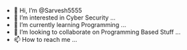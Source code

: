 - 👋 Hi, I’m @Sarvesh5555
- 👀 I’m interested in Cyber Security ...
- 🌱 I’m currently learning Programming ...
- 💞️ I’m looking to collaborate on Programming Based Stuff ...
- 📫 How to reach me ...

<!---
Sarvesh5555/Sarvesh5555 is a ✨ special ✨ repository because its `README.md` (this file) appears on your GitHub profile.
You can click the Preview link to take a look at your changes.
--->
